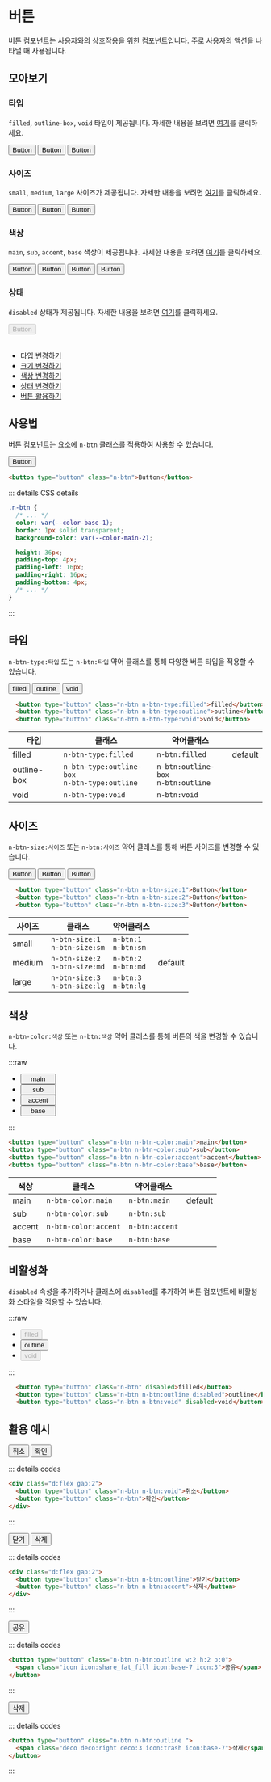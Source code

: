 <script setup>
import ExampleSection from "../components/ExampleSection.vue";
</script>


# 버튼
버튼 컴포넌트는 사용자와의 상호작용을 위한 컴포넌트입니다. 주로 사용자의 액션을 나타낼 때 사용됩니다.


## 모아보기

### 타입
`filled`, `outline-box`, `void` 타입이 제공됩니다. 자세한 내용을 보려면 [여기](#%E1%84%90%E1%85%A1%E1%84%8B%E1%85%B5%E1%86%B8)를 클릭하세요.
<div class="n-item d:flex jc:center gap:2 mt:4">
  <button class="n-btn">Button</button>
  <button class="n-btn n-btn:outline-box">Button</button>
  <button class="n-btn n-btn:void">Button</button>
</div>

### 사이즈
`small`, `medium`, `large` 사이즈가 제공됩니다. 자세한 내용을 보려면 [여기](#%E1%84%89%E1%85%A1%E1%84%8B%E1%85%B5%E1%84%8C%E1%85%B3)를 클릭하세요.
<div class="n-item d:flex jc:center gap:2 ai:end mt:4">
  <button type="button" class="n-btn n-btn-size:1">Button</button>
  <button type="button" class="n-btn n-btn-size:2">Button</button>
  <button type="button" class="n-btn n-btn-size:3">Button</button>
</div>

### 색상
`main`, `sub`, `accent`, `base` 색상이 제공됩니다. 자세한 내용을 보려면 [여기](#%E1%84%89%E1%85%A2%E1%86%A8%E1%84%89%E1%85%A1%E1%86%BC)를 클릭하세요.
<div class="n-item d:flex jc:center gap:2 mt:4">
  <button type="button" class="n-btn n-btn-color:main">Button</button>
  <button type="button" class="n-btn n-btn-color:sub">Button</button>
  <button type="button" class="n-btn n-btn-color:accent">Button</button>
  <button type="button" class="n-btn n-btn-color:base">Button</button>
</div>

### 상태
`disabled` 상태가 제공됩니다. 자세한 내용을 보려면 [여기](#%E1%84%87%E1%85%B5%E1%84%92%E1%85%AA%E1%86%AF%E1%84%89%E1%85%A5%E1%86%BC%E1%84%92%E1%85%AA)를 클릭하세요.
<div class="n-item d:flex jc:center gap:2 mt:4">
  <button type="button" class="n-btn" disabled>Button</button>
</div>

<br>

- [타입 변경하기](#%E1%84%90%E1%85%A1%E1%84%8B%E1%85%B5%E1%86%B8)
- [크기 변경하기](#%E1%84%89%E1%85%A1%E1%84%8B%E1%85%B5%E1%84%8C%E1%85%B3)
- [색상 변경하기](#%E1%84%89%E1%85%A2%E1%86%A8%E1%84%89%E1%85%A1%E1%86%BC)
- [상태 변경하기](#%E1%84%87%E1%85%B5%E1%84%92%E1%85%AA%E1%86%AF%E1%84%89%E1%85%A5%E1%86%BC%E1%84%92%E1%85%AA)
- [버튼 활용하기](#%E1%84%92%E1%85%AA%E1%86%AF%E1%84%8B%E1%85%AD%E1%86%BC-%E1%84%8B%E1%85%A8%E1%84%89%E1%85%B5)

## 사용법
버튼 컴포넌트는 요소에 `n-btn` 클래스를 적용하여 사용할 수 있습니다.

<ExampleSection>
  <button type="button" class="n-btn">Button</button>
</ExampleSection>

```html
<button type="button" class="n-btn">Button</button>
```

::: details CSS details
```css
.n-btn {
  /* ... */
  color: var(--color-base-1);
  border: 1px solid transparent;
  background-color: var(--color-main-2);

  height: 36px;
  padding-top: 4px;
  padding-left: 16px;
  padding-right: 16px;
  padding-bottom: 4px;
  /* ... */
}
```
:::

## 타입
`n-btn-type:타입` 또는 `n-btn:타입` 약어 클래스를 통해 다양한 버튼 타입을 적용할 수 있습니다.

<ExampleSection>
  <template #h>버튼 타입</template>
  <div class="d:flex gap:2 jc:center">
    <button class="n-btn">filled</button>
    <button class="n-btn n-btn:outline-box">outline</button>
    <button class="n-btn n-btn:void">void</button>
  </div>
</ExampleSection>

```html
  <button type="button" class="n-btn n-btn-type:filled">filled</button>
  <button type="button" class="n-btn n-btn-type:outline">outline</button>
  <button type="button" class="n-btn n-btn-type:void">void</button>
```

|타입|클래스|약어클래스||
|---|---|---|---|
|filled|`n-btn-type:filled`|`n-btn:filled`|default|
|<span class="white-space:nowrap">outline-box</span>|`n-btn-type:outline-box`<br>`n-btn-type:outline`| `n-btn:outline-box`<br>`n-btn:outline`||
|void|`n-btn-type:void`| `n-btn:void`||

## 사이즈
`n-btn-size:사이즈` 또는 `n-btn:사이즈` 약어 클래스를 통해 버튼 사이즈를 변경할 수 있습니다.

<ExampleSection>
  <template #h>버튼 사이즈</template>
  <div class="d:flex gap:2 jc:center ai:end">
    <button class="n-btn n-btn-size:1">Button</button>
    <button class="n-btn n-btn-size:2">Button</button>
    <button class="n-btn n-btn-size:3">Button</button>
  </div>
</ExampleSection>

```html
  <button type="button" class="n-btn n-btn-size:1">Button</button>
  <button type="button" class="n-btn n-btn-size:2">Button</button>
  <button type="button" class="n-btn n-btn-size:3">Button</button>
```

|사이즈|클래스|약어클래스||
|---|---|---|---|
|small|`n-btn-size:1`<br>`n-btn-size:sm`| `n-btn:1`<br>`n-btn:sm`| |
|medium|`n-btn-size:2`<br>`n-btn-size:md`| `n-btn:2`<br>`n-btn:md`|default|
|large|`n-btn-size:3`<br>`n-btn-size:lg`| `n-btn:3`<br>`n-btn:lg`| |

## 색상
`n-btn-color:색상` 또는 `n-btn:색상` 약어 클래스를 통해 버튼의 색을 변경할 수 있습니다.

:::raw
<ExampleSection>
  <ul class="d:flex gap:4">
    <li>
      <button type="button" class="n-btn n-btn-color:main" style="width: 70px;">
        main
      </button>
    </li>
    <li>
      <button type="button" class="n-btn n-btn-color:sub" style="width: 70px;">
        sub
      </button>
    </li>
    <li>
      <button type="button" class="n-btn n-btn-color:accent" style="width: 70px;">
        accent
      </button>
    </li>
    <li>
      <button type="button" class="n-btn n-btn-color:base" style="width: 70px;">
        base
      </button>
    </li>
  </ul>
</ExampleSection>
:::

```html
<button type="button" class="n-btn n-btn-color:main">main</button>
<button type="button" class="n-btn n-btn-color:sub">sub</button>
<button type="button" class="n-btn n-btn-color:accent">accent</button>
<button type="button" class="n-btn n-btn-color:base">base</button>
```

|색상|클래스|약어클래스||
|---|---|---|---|
|main|`n-btn-color:main`| `n-btn:main`|default|
|sub|`n-btn-color:sub`| `n-btn:sub`||
|accent|`n-btn-color:accent`| `n-btn:accent`||
|base|`n-btn-color:base`| `n-btn:base`||

## 비활성화
`disabled` 속성을 추가하거나 클래스에 `disabled`를 추가하여 버튼 컴포넌트에 비활성화 스타일을 적용할 수 있습니다.

:::raw
<ExampleSection>
  <ul class="d:flex gap:4">
    <li>
      <button type="button" class="n-btn" disabled>filled</button>
    </li>
    <li>
      <button type="button" class="n-btn n-btn:outline disabled">outline</button>
    </li>
    <li>
      <button type="button" class="n-btn n-btn:void" disabled>void</button>
    </li>
  </ul>
</ExampleSection>
:::

```html
  <button type="button" class="n-btn" disabled>filled</button>
  <button type="button" class="n-btn n-btn:outline disabled">outline</button>
  <button type="button" class="n-btn n-btn:void" disabled>void</button>
```

## 활용 예시

<ExampleSection class="mb:4">
  <div class="d:flex gap:2">
    <button type="button" class="n-btn n-btn:void">취소</button>
    <button type="button" class="n-btn">확인</button>
  </div>
</ExampleSection>

::: details codes
```html
<div class="d:flex gap:2">
  <button type="button" class="n-btn n-btn:void">취소</button>
  <button type="button" class="n-btn">확인</button>
</div>
```
:::

<ExampleSection class="mb:4">
  <div class="d:flex gap:2">
    <button type="button" class="n-btn n-btn:outline">닫기</button>
    <button type="button" class="n-btn n-btn:accent">삭제</button>
  </div>
</ExampleSection class="mb:4">

::: details codes
```html
<div class="d:flex gap:2">
  <button type="button" class="n-btn n-btn:outline">닫기</button>
  <button type="button" class="n-btn n-btn:accent">삭제</button>
</div>
```
:::

<ExampleSection class="mb:4">
  <button type="button" class="n-btn n-btn:outline w:2 h:2 p:0">
    <span class="icon icon:share_fat_fill icon:base-7 icon:3">공유</span>
  </button>
</ExampleSection>

::: details codes
```html
<button type="button" class="n-btn n-btn:outline w:2 h:2 p:0">
  <span class="icon icon:share_fat_fill icon:base-7 icon:3">공유</span>
</button>
```
:::

<ExampleSection>
  <button type="button" class="n-btn n-btn:outline ">
    <span class="deco deco:right deco:3 icon:trash icon:base-7">삭제</span>
  </button>
</ExampleSection>

::: details codes
```html
<button type="button" class="n-btn n-btn:outline ">
  <span class="deco deco:right deco:3 icon:trash icon:base-7">삭제</span>
</button>
```
:::